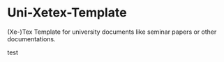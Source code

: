 # Uni-Xetex-Template

(Xe-)Tex Template for university documents like seminar papers or other documentations.

test
